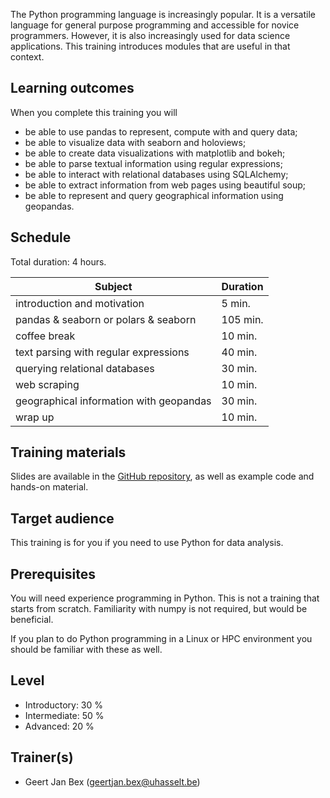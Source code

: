 The Python programming language is increasingly popular.  It is a
versatile language for general purpose programming and accessible
for novice programmers.  However, it is also increasingly used for
data science applications.  This training introduces modules that
are useful in that context.


## Learning outcomes

When you complete this training you will

  * be able to use pandas to represent, compute with and query data;
  * be able to visualize data with seaborn and holoviews;
  * be able to create data visualizations with matplotlib and bokeh;
  * be able to parse textual information using regular expressions;
  * be able to interact with relational databases using SQLAlchemy;
  * be able to extract information from web pages using beautiful soup;
  * be able to represent and query geographical information using geopandas.


## Schedule

Total duration: 4 hours.

  | Subject                                     | Duration |
  |---------------------------------------------|----------|
  | introduction and motivation                 |  5 min.  |
  | pandas & seaborn or polars & seaborn        |105 min.  |
  | coffee break                                | 10 min.  |
  | text parsing with regular expressions       | 40 min.  |
  | querying relational databases               | 30 min.  |
  | web scraping                                | 10 min.  |
  | geographical information with geopandas     | 30 min.  |
  | wrap up                                     | 10 min.  |


## Training materials

Slides are available in the
 [GitHub repository](https://github.com/gjbex/Python-for-data-science),
as well as example code and hands-on material.


## Target audience

This training is for you if you need to use Python for data analysis.


## Prerequisites

You will need experience programming in Python.  This is not a training that starts
from scratch.  Familiarity with numpy is not required, but would be beneficial.

If you plan to do Python programming in a Linux or HPC environment you should
be familiar with these as well.


## Level

* Introductory: 30 %
* Intermediate: 50 %
* Advanced: 20 %


## Trainer(s)

  * Geert Jan Bex ([geertjan.bex@uhasselt.be](mailto:geertjan.bex@uhasselt.be))
